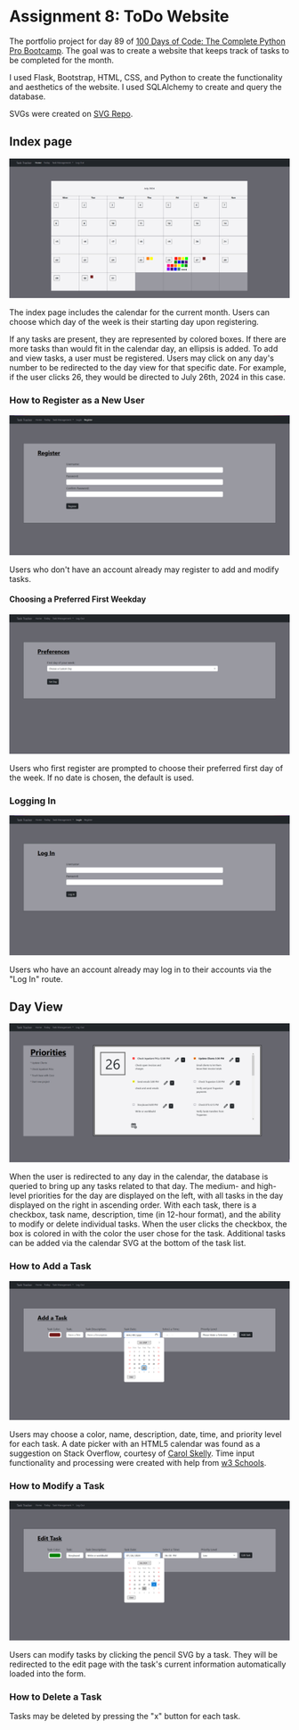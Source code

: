 # Assignment 8: ToDo Website

The portfolio project for day 89 of [100 Days of Code: The Complete Python Pro Bootcamp](https://www.udemy.com/course/100-days-of-code). The goal was to create a website that keeps track of tasks to be completed for the month.

I used Flask, Bootstrap, HTML, CSS, and Python to create the functionality and aesthetics of the website. I used SQLAlchemy to create and query the database.

SVGs were created on [SVG Repo](https://www.svgrepo.com).

## Index page

![A screen grab of the index page of the website](static/assets/images/index.png)

The index page includes the calendar for the current month. Users can choose which day of the week is their starting day upon registering.

If any tasks are present, they are represented by colored boxes. If there are more tasks than would fit in the calendar day, an ellipsis is added. To add and view tasks, a user must be registered. Users may click on any day's number to be redirected to the day view for that specific date. For example, if the user clicks 26, they would be directed to July 26th, 2024 in this case.

### How to Register as a New User

![A screen grab of the registration page of the website](static/assets/images/register.png)

Users who don't have an account already may register to add and modify tasks.

#### Choosing a Preferred First Weekday

![A screen grab of the page of the website where the user can choose the first day of the week](static/assets/images/pref_start_day.png)

Users who first register are prompted to choose their preferred first day of the week. If no date is chosen, the default is used.

### Logging In

![A screen grab of the login page of the website](static/assets/images/login.png)

Users who have an account already may log in to their accounts via the "Log In" route.

## Day View

![A screen grab of a specific day of the calendar with the tasks for the day](static/assets/images/day_view.png)

When the user is redirected to any day in the calendar, the database is queried to bring up any tasks related to that day. The medium- and high-level priorities for the day are displayed on the left, with all tasks in the day displayed on the right in ascending order. With each task, there is a checkbox, task name, description, time (in 12-hour format), and the ability to modify or delete individual tasks. When the user clicks the checkbox, the box is colored in with the color the user chose for the task. Additional tasks can be added via the calendar SVG at the bottom of the task list.

### How to Add a Task

![A screen grab of the add task page of the website](static/assets/images/add_task.png)

Users may choose a color, name, description, date, time, and priority level for each task. A date picker with an HTML5 calendar was found as a suggestion on Stack Overflow, courtesy of [Carol Skelly](www.codeply.com/p/zU0EWDmIfn). Time input functionality and processing were created with help from [w3 Schools](https://www.w3schools.com/tags/att_input_type_time.asp).

### How to Modify a Task

![A screen grab of the edit task page of the website](static/assets/images/edit_task.png)

Users can modify tasks by clicking the pencil SVG by a task. They will be redirected to the edit page with the task's current information automatically loaded into the form.

### How to Delete a Task

Tasks may be deleted by pressing the "x" button for each task.
